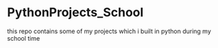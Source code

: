 # PythonProjects_School
this repo contains some of my projects which i built in python during my school time
